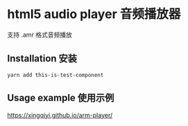 # html5 audio player 音频播放器
支持 .amr 格式音频播放

## Installation 安装
`yarn add this-is-test-component`


## Usage example 使用示例
https://xingqiyi.github.io/arm-player/



